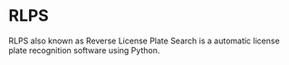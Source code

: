 # RLPS

RLPS also known as Reverse License Plate Search is a automatic license plate recognition software using Python.
